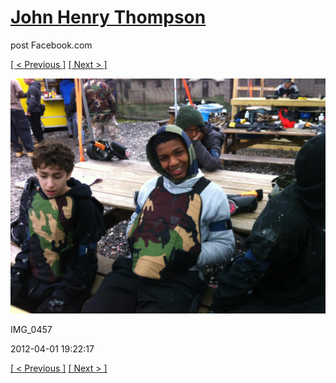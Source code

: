 # [John Henry Thompson](../README.md)
post Facebook.com

[[ < Previous ]](2012-04-01-7.md) [[ Next > ]](2012-04-01-9.md)

[![](../media/2012-04-01/Paintball-14th-B-day-IMG_0457.jpg)](../README.md)

IMG_0457

2012-04-01 19:22:17

[[ < Previous ]](2012-04-01-7.md) [[ Next > ]](2012-04-01-9.md)